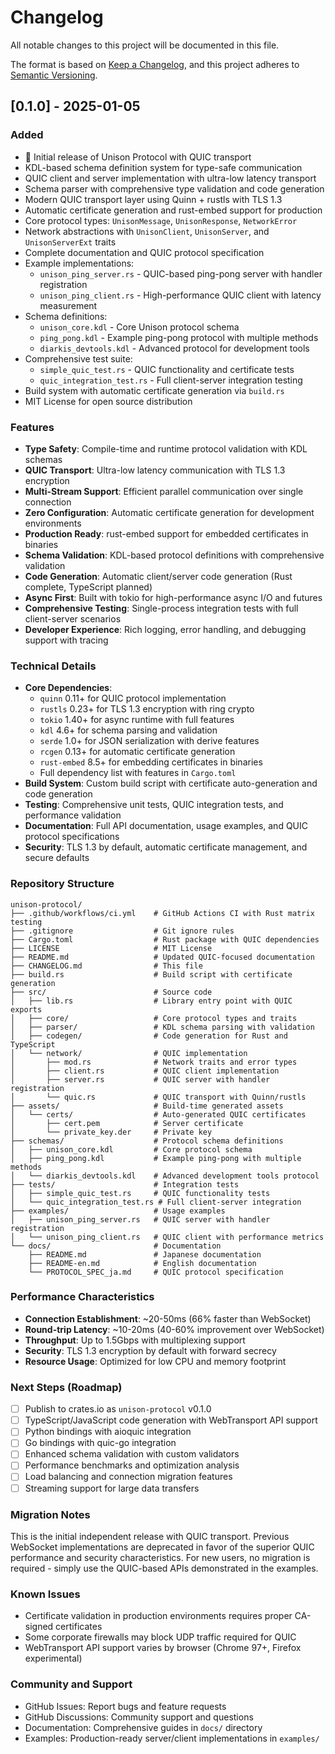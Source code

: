 # Changelog

All notable changes to this project will be documented in this file.

The format is based on [Keep a Changelog](https://keepachangelog.com/en/1.0.0/),
and this project adheres to [Semantic Versioning](https://semver.org/spec/v2.0.0.html).

## [0.1.0] - 2025-01-05

### Added
- 🎵 Initial release of Unison Protocol with QUIC transport
- KDL-based schema definition system for type-safe communication
- QUIC client and server implementation with ultra-low latency transport
- Schema parser with comprehensive type validation and code generation
- Modern QUIC transport layer using Quinn + rustls with TLS 1.3
- Automatic certificate generation and rust-embed support for production
- Core protocol types: `UnisonMessage`, `UnisonResponse`, `NetworkError`
- Network abstractions with `UnisonClient`, `UnisonServer`, and `UnisonServerExt` traits
- Complete documentation and QUIC protocol specification
- Example implementations:
  - `unison_ping_server.rs` - QUIC-based ping-pong server with handler registration
  - `unison_ping_client.rs` - High-performance QUIC client with latency measurement
- Schema definitions:
  - `unison_core.kdl` - Core Unison protocol schema
  - `ping_pong.kdl` - Example ping-pong protocol with multiple methods
  - `diarkis_devtools.kdl` - Advanced protocol for development tools
- Comprehensive test suite:
  - `simple_quic_test.rs` - QUIC functionality and certificate tests
  - `quic_integration_test.rs` - Full client-server integration testing
- Build system with automatic certificate generation via `build.rs`
- MIT License for open source distribution

### Features
- **Type Safety**: Compile-time and runtime protocol validation with KDL schemas
- **QUIC Transport**: Ultra-low latency communication with TLS 1.3 encryption
- **Multi-Stream Support**: Efficient parallel communication over single connection
- **Zero Configuration**: Automatic certificate generation for development environments
- **Production Ready**: rust-embed support for embedded certificates in binaries
- **Schema Validation**: KDL-based protocol definitions with comprehensive validation
- **Code Generation**: Automatic client/server code generation (Rust complete, TypeScript planned)
- **Async First**: Built with tokio for high-performance async I/O and futures
- **Comprehensive Testing**: Single-process integration tests with full client-server scenarios
- **Developer Experience**: Rich logging, error handling, and debugging support with tracing

### Technical Details
- **Core Dependencies**: 
  - `quinn` 0.11+ for QUIC protocol implementation
  - `rustls` 0.23+ for TLS 1.3 encryption with ring crypto
  - `tokio` 1.40+ for async runtime with full features
  - `kdl` 4.6+ for schema parsing and validation
  - `serde` 1.0+ for JSON serialization with derive features
  - `rcgen` 0.13+ for automatic certificate generation
  - `rust-embed` 8.5+ for embedding certificates in binaries
  - Full dependency list with features in `Cargo.toml`
- **Build System**: Custom build script with certificate auto-generation and code generation
- **Testing**: Comprehensive unit tests, QUIC integration tests, and performance validation
- **Documentation**: Full API documentation, usage examples, and QUIC protocol specifications
- **Security**: TLS 1.3 by default, automatic certificate management, and secure defaults

### Repository Structure
```
unison-protocol/
├── .github/workflows/ci.yml    # GitHub Actions CI with Rust matrix testing
├── .gitignore                  # Git ignore rules
├── Cargo.toml                  # Rust package with QUIC dependencies
├── LICENSE                     # MIT License
├── README.md                   # Updated QUIC-focused documentation
├── CHANGELOG.md                # This file
├── build.rs                    # Build script with certificate generation
├── src/                        # Source code
│   ├── lib.rs                  # Library entry point with QUIC exports
│   ├── core/                   # Core protocol types and traits
│   ├── parser/                 # KDL schema parsing with validation
│   ├── codegen/                # Code generation for Rust and TypeScript
│   └── network/                # QUIC implementation
│       ├── mod.rs              # Network traits and error types
│       ├── client.rs           # QUIC client implementation
│       ├── server.rs           # QUIC server with handler registration
│       └── quic.rs             # QUIC transport with Quinn/rustls
├── assets/                     # Build-time generated assets
│   └── certs/                  # Auto-generated QUIC certificates
│       ├── cert.pem            # Server certificate
│       └── private_key.der     # Private key
├── schemas/                    # Protocol schema definitions
│   ├── unison_core.kdl         # Core protocol schema
│   ├── ping_pong.kdl           # Example ping-pong with multiple methods
│   └── diarkis_devtools.kdl    # Advanced development tools protocol
├── tests/                      # Integration tests
│   ├── simple_quic_test.rs     # QUIC functionality tests
│   └── quic_integration_test.rs # Full client-server integration
├── examples/                   # Usage examples
│   ├── unison_ping_server.rs   # QUIC server with handler registration
│   └── unison_ping_client.rs   # QUIC client with performance metrics
└── docs/                       # Documentation
    ├── README.md               # Japanese documentation
    ├── README-en.md            # English documentation  
    └── PROTOCOL_SPEC_ja.md     # QUIC protocol specification
```

### Performance Characteristics
- **Connection Establishment**: ~20-50ms (66% faster than WebSocket)
- **Round-trip Latency**: ~10-20ms (40-60% improvement over WebSocket)
- **Throughput**: Up to 1.5Gbps with multiplexing support
- **Security**: TLS 1.3 encryption by default with forward secrecy
- **Resource Usage**: Optimized for low CPU and memory footprint

### Next Steps (Roadmap)
- [ ] Publish to crates.io as `unison-protocol` v0.1.0
- [ ] TypeScript/JavaScript code generation with WebTransport API support
- [ ] Python bindings with aioquic integration
- [ ] Go bindings with quic-go integration
- [ ] Enhanced schema validation with custom validators
- [ ] Performance benchmarks and optimization analysis
- [ ] Load balancing and connection migration features
- [ ] Streaming support for large data transfers

### Migration Notes
This is the initial independent release with QUIC transport. Previous WebSocket implementations are deprecated in favor of the superior QUIC performance and security characteristics. For new users, no migration is required - simply use the QUIC-based APIs demonstrated in the examples.

### Known Issues
- Certificate validation in production environments requires proper CA-signed certificates
- Some corporate firewalls may block UDP traffic required for QUIC
- WebTransport API support varies by browser (Chrome 97+, Firefox experimental)

### Community and Support
- GitHub Issues: Report bugs and feature requests
- GitHub Discussions: Community support and questions  
- Documentation: Comprehensive guides in `docs/` directory
- Examples: Production-ready server/client implementations in `examples/`